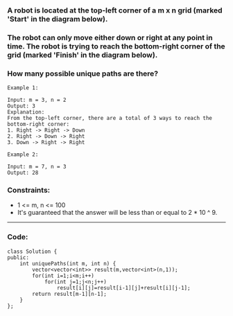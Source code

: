 ### A robot is located at the top-left corner of a m x n grid (marked 'Start' in the diagram below).

### The robot can only move either down or right at any point in time. The robot is trying to reach the bottom-right corner of the grid (marked 'Finish' in the diagram below).

### How many possible unique paths are there?

```
Example 1:

Input: m = 3, n = 2
Output: 3
Explanation:
From the top-left corner, there are a total of 3 ways to reach the bottom-right corner:
1. Right -> Right -> Down
2. Right -> Down -> Right
3. Down -> Right -> Right
```
```
Example 2:

Input: m = 7, n = 3
Output: 28
``` 

### Constraints:

- 1 <= m, n <= 100
- It's guaranteed that the answer will be less than or equal to 2 * 10 ^ 9.

---

### Code:

```
class Solution {
public:
    int uniquePaths(int m, int n) {
        vector<vector<int>> result(m,vector<int>(n,1));
        for(int i=1;i<m;i++)
            for(int j=1;j<n;j++)
                result[i][j]=result[i-1][j]+result[i][j-1];
        return result[m-1][n-1];
    }
};
```
